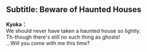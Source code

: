# 

  
## Subtitle: Beware of Haunted Houses
  
**Kyoka：**  
We should never have taken a haunted house so lightly.  
Th-though there's still no such thing as ghosts!  
...Will you come with me this time?  
